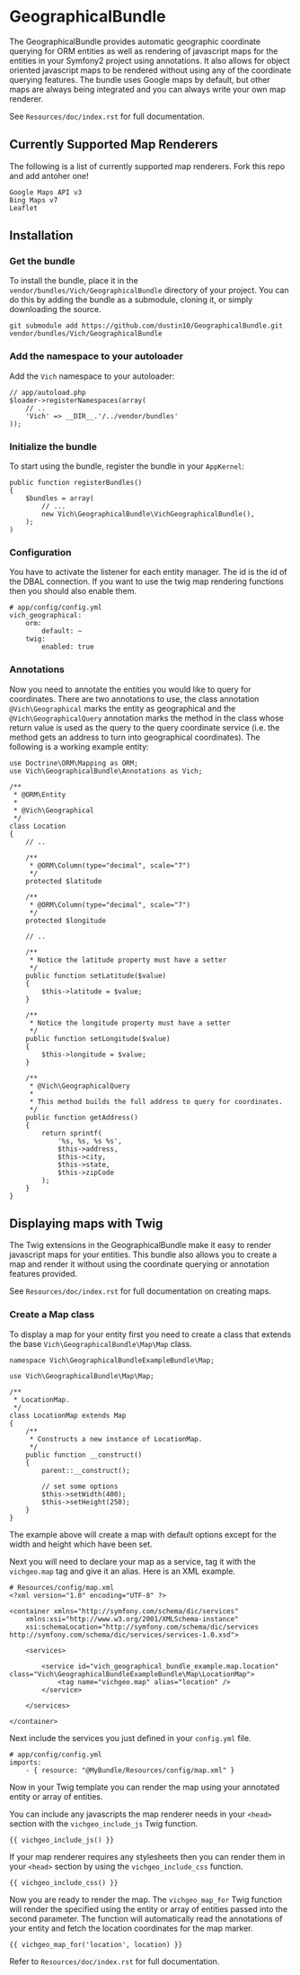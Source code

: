 GeographicalBundle
==================

The GeographicalBundle provides automatic geographic coordinate querying for ORM 
entities as well as rendering of javascript maps for the entities in your Symfony2 project using 
annotations. It also allows for object oriented javascript maps to be rendered without 
using any of the coordinate querying features. The bundle uses Google maps by default, but other 
maps are always being integrated and you can always write your own map renderer.

See `Resources/doc/index.rst` for full documentation.

## Currently Supported Map Renderers

The following is a list of currently supported map renderers. Fork this repo and 
add antoher one!

    Google Maps API v3
    Bing Maps v7
    Leaflet

## Installation

### Get the bundle

To install the bundle, place it in the `vendor/bundles/Vich/GeographicalBundle` 
directory of your project. You can do this by adding the bundle as a submodule, 
cloning it, or simply downloading the source.

    git submodule add https://github.com/dustin10/GeographicalBundle.git vendor/bundles/Vich/GeographicalBundle

### Add the namespace to your autoloader

Add the `Vich` namespace to your autoloader:

    // app/autoload.php
    $loader->registerNamespaces(array(
        // ..
        'Vich' => __DIR__.'/../vendor/bundles'
    ));

### Initialize the bundle

To start using the bundle, register the bundle in your `AppKernel`:

    public function registerBundles()
    {
        $bundles = array(
            // ...
            new Vich\GeographicalBundle\VichGeographicalBundle(),
        );
    )

### Configuration

You have to activate the listener for each entity manager. The id is the id of 
the DBAL connection. If you want to use the twig map rendering functions then 
you should also enable them.

    # app/config/config.yml
    vich_geographical:
        orm:
            default: ~
        twig:
            enabled: true

### Annotations

Now you need to annotate the entities you would like to query for coordinates. 
There are two annotations to use, the class annotation `@Vich\Geographical` 
marks the entity as geographical and the `@Vich\GeographicalQuery` annotation 
marks the method in the class whose return value is used as the query to the 
query coordinate service (i.e. the method gets an address to turn into geographical 
coordinates). The following is a working example entity:

    use Doctrine\ORM\Mapping as ORM;
    use Vich\GeographicalBundle\Annotations as Vich;
    
    /**
     * @ORM\Entity
     *
     * @Vich\Geographical
     */
    class Location
    {
        // ..
        
        /**
         * @ORM\Column(type="decimal", scale="7")
         */
        protected $latitude

        /**
         * @ORM\Column(type="decimal", scale="7")
         */
        protected $longitude

        // ..

        /**
         * Notice the latitude property must have a setter
         */
        public function setLatitude($value)
        {
            $this->latitude = $value;
        }
        
        /**
         * Notice the longitude property must have a setter
         */
        public function setLongitude($value)
        {
            $this->longitude = $value;
        }

        /**
         * @Vich\GeographicalQuery
         *
         * This method builds the full address to query for coordinates.
         */
        public function getAddress()
        {
            return sprintf(
                '%s, %s, %s %s',
                $this->address,
                $this->city,
                $this->state,
                $this->zipCode
            );
        }
    }

## Displaying maps with Twig

The Twig extensions in the GeographicalBundle make it easy to render javascript 
maps for your entities. This bundle also allows you to create a map and render it 
without using the coordinate querying or annotation features provided.

See `Resources/doc/index.rst` for full documentation on creating maps.

### Create a Map class

To display a map for your entity first you need to create a class that extends the 
base `Vich\GeographicalBundle\Map\Map` class.

    namespace Vich\GeographicalBundleExampleBundle\Map;

    use Vich\GeographicalBundle\Map\Map;

    /**
     * LocationMap.
     */
    class LocationMap extends Map
    {
        /**
         * Constructs a new instance of LocationMap.
         */
        public function __construct()
        {
            parent::__construct();

            // set some options
            $this->setWidth(400);
            $this->setHeight(250);
        }
    }

The example above will create a map with default options except for the width and 
height which have been set.

Next you will need to declare your map as a service, tag it with the 
`vichgeo.map` tag and give it an alias. Here is an XML example.

    # Resources/config/map.xml
    <?xml version="1.0" encoding="UTF-8" ?>

    <container xmlns="http://symfony.com/schema/dic/services"
        xmlns:xsi="http://www.w3.org/2001/XMLSchema-instance"
        xsi:schemaLocation="http://symfony.com/schema/dic/services http://symfony.com/schema/dic/services/services-1.0.xsd">
    
        <services>
        
            <service id="vich_geographical_bundle_example.map.location" class="Vich\GeographicalBundleExampleBundle\Map\LocationMap">
                <tag name="vichgeo.map" alias="location" />
            </service>
        
        </services>
    
    </container>

Next include the services you just defined in your `config.yml` file.

    # app/config/config.yml
    imports:
        - { resource: "@MyBundle/Resources/config/map.xml" }


Now in your Twig template you can render the map using your annotated entity 
or array of entities.

You can include any javascripts the map renderer needs in your `<head>` 
section with the `vichgeo_include_js` Twig function.

    {{ vichgeo_include_js() }}

If your map renderer requires any stylesheets then you can render them in your `<head>` 
section by using the `vichgeo_include_css` function.

    {{ vichgeo_include_css() }}

Now you are ready to render the map. The `vichgeo_map_for` Twig function will render 
the specified using the entity or array of entities passed into the second parameter. 
The function will automatically read the annotations of your entity and fetch the 
location coordinates for the map marker.

    {{ vichgeo_map_for('location', location) }}

Refer to `Resources/doc/index.rst` for full documentation.